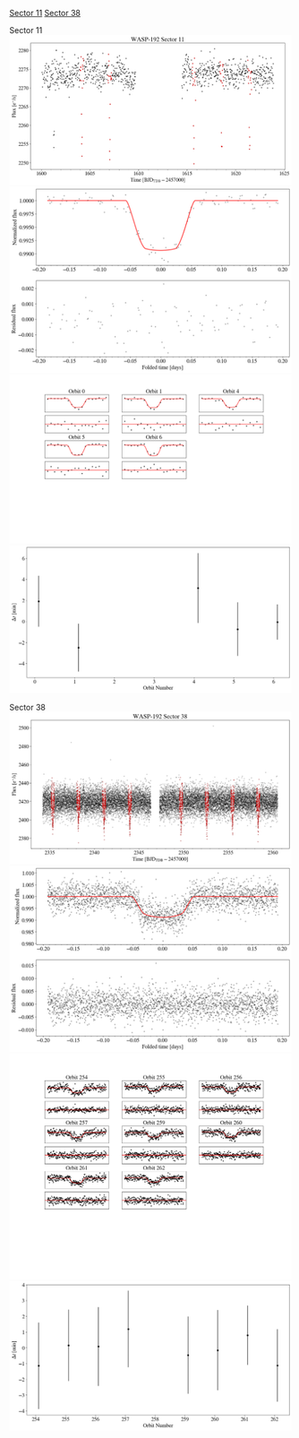 [Sector 11](#sector11)
[Sector 38](#sector38)

<a name = "sector11"></a>
Sector 11
![alt text](/tt/WASP-192_Sector_11/WASP-192_Sector_11_a_TimeSeries.png)
![alt text](/tt/WASP-192_Sector_11/WASP-192_Sector_11_b_FoldedLightCurve.png)
![alt text](/tt/WASP-192_Sector_11/WASP-192_Sector_11_b_IndividualTransitsWithFit.png)
![alt text](/tt/WASP-192_Sector_11/WASP-192_Sector_11_c_TimingResiduals.png)

<a name = "sector38"></a>
Sector 38
![alt text](/tt/WASP-192_Sector_38/WASP-192_Sector_38_a_TimeSeries.png)
![alt text](/tt/WASP-192_Sector_38/WASP-192_Sector_38_b_FoldedLightCurve.png)
![alt text](/tt/WASP-192_Sector_38/WASP-192_Sector_38_b_IndividualTransitsWithFit.png)
![alt text](/tt/WASP-192_Sector_38/WASP-192_Sector_38_c_TimingResiduals.png)


